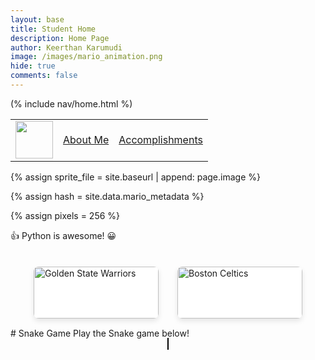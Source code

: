 ```yaml
---
layout: base
title: Student Home 
description: Home Page
author: Keerthan Karumudi
image: /images/mario_animation.png
hide: true
comments: false
---
```

(% include nav/home.html %)
<table>
    <tr>
        <td><img src="{{site.baseurl}}/images/logo.png" height="60" title="Tools" alt=""></td>
        <td><a href="{{site.baseurl}}/about me">About Me</a></td>
        <td><a href="{{site.baseurl}}/accomplishments">Accomplishments</a></td>
    </tr>
</table>

<!-- Liquid:  statements -->

<!-- Include submenu from _includes to top of pages -->

<!--- Concatenation of site URL to frontmatter image  --->
{% assign sprite_file = site.baseurl | append: page.image %}
<!--- Has is a list variable containing mario metadata for sprite --->
{% assign hash = site.data.mario_metadata %}  
<!--- Size width/height of Sprit images --->
{% assign pixels = 256 %}

<!--- HTML for page contains <p> tag named "Mario" and class properties for a "sprite"  -->

<p id="mario" class="sprite"></p>
  
<!--- Embedded Cascading Style Sheet (CSS) rules, 
        define how HTML elements look 
--->
<style>

  /*CSS style rules for the id and class of the sprite...
  */
  .sprite {
    height: {{pixels}}px;
    width: {{pixels}}px;
    background-image: url('{{sprite_file}}');
    background-repeat: no-repeat;
  }

  /*background position of sprite element
  */
  #mario {
    background-position: calc({{animations[0].col}} * {{pixels}} * -1px) calc({{animations[0].row}} * {{pixels}}* -1px);
  }
</style>

<!--- Embedded executable code--->
<script>
  ////////// convert YML hash to javascript key:value objects /////////

  var mario_metadata = {}; //key, value object
  {% for key in hash %}  
  
  var key = "{{key | first}}"  //key
  var values = {} //values object
  values["row"] = {{key.row}}
  values["col"] = {{key.col}}
  values["frames"] = {{key.frames}}
  mario_metadata[key] = values; //key with values added

  {% endfor %}

  ////////// game object for player /////////

  class Mario {
    constructor(meta_data) {
      this.tID = null;  //capture setInterval() task ID
      this.positionX = 0;  // current position of sprite in X direction
      this.currentSpeed = 0;
      this.marioElement = document.getElementById("mario"); //HTML element of sprite
      this.pixels = {{pixels}}; //pixel offset of images in the sprite, set by liquid constant
      this.interval = 100; //animation time interval
      this.obj = meta_data;
      this.marioElement.style.position = "absolute";
    }

    animate(obj, speed) {
      let frame = 0;
      const row = obj.row * this.pixels;
      this.currentSpeed = speed;

      this.tID = setInterval(() => {
        const col = (frame + obj.col) * this.pixels;
        this.marioElement.style.backgroundPosition = `-${col}px -${row}px`;
        this.marioElement.style.left = `${this.positionX}px`;

        this.positionX += speed;
        frame = (frame + 1) % obj.frames;

        const viewportWidth = window.innerWidth;
        if (this.positionX > viewportWidth - this.pixels) {
          document.documentElement.scrollLeft = this.positionX - viewportWidth + this.pixels;
        }
      }, this.interval);
    }

    startWalking() {
      this.stopAnimate();
      this.animate(this.obj["Walk"], 3);
    }

    startRunning() {
      this.stopAnimate();
      this.animate(this.obj["Run1"], 6);
    }

    startPuffing() {
      this.stopAnimate();
      this.animate(this.obj["Puff"], 0);
    }

    startCheering() {
      this.stopAnimate();
      this.animate(this.obj["Cheer"], 0);
    }

    startFlipping() {
      this.stopAnimate();
      this.animate(this.obj["Flip"], 0);
    }

    startResting() {
      this.stopAnimate();
      this.animate(this.obj["Rest"], 0);
    }

    stopAnimate() {
      clearInterval(this.tID);
    }
  }

  const mario = new Mario(mario_metadata);

  ////////// event control /////////

  window.addEventListener("keydown", (event) => {
    if (event.key === "ArrowRight") {
      event.preventDefault();
      if (event.repeat) {
        mario.startCheering();
      } else {
        if (mario.currentSpeed === 0) {
          mario.startWalking();
        } else if (mario.currentSpeed === 3) {
          mario.startRunning();
        }
      }
    } else if (event.key === "ArrowLeft") {
      event.preventDefault();
      if (event.repeat) {
        mario.stopAnimate();
      } else {
        mario.startPuffing();
      }
    }
  });

  //touch events that enable animations
  window.addEventListener("touchstart", (event) => {
    event.preventDefault(); // prevent default browser action
    if (event.touches[0].clientX > window.innerWidth / 2) {
      // move right
      if (currentSpeed === 0) { // if at rest, go to walking
        mario.startWalking();
      } else if (currentSpeed === 3) { // if walking, go to running
        mario.startRunning();
      }
    } else {
      // move left
      mario.startPuffing();
    }
  });

  //stop animation on window blur
  window.addEventListener("blur", () => {
    mario.stopAnimate();
  });

  //start animation on window focus
  window.addEventListener("focus", () => {
     mario.startFlipping();
  });

  //start animation on page load or page refresh
  document.addEventListener("DOMContentLoaded", () => {
    // adjust sprite size for high pixel density devices
    const scale = window.devicePixelRatio;
    const sprite = document.querySelector(".sprite");
    sprite.style.transform = `scale(${0.2 * scale})`;
    mario.startResting();
  });
</script>

👍 Python is awesome! 😀

<style>
    .logo-container {
        display: inline-block;
        margin: 20px;
        text-align: center;
    }
    .logo-container img {
        width: 200px;
        height: auto;
    }
    .logo-container p {
        font-size: 18px;
        font-weight: bold;
    }
</style>

<div style="display: flex; flex-wrap: wrap; justify-content: center; margin-top: 20px;">

  <!-- Golden State Warriors logo -->
  <div style="background-color: white; border-radius: 8px; box-shadow: 0 4px 8px rgba(0, 0, 0, 0.1); margin: 15px; width: 200px; overflow: hidden; transition: transform 0.2s;">
      <img src="https://upload.wikimedia.org/wikipedia/en/0/01/Golden_State_Warriors_logo.svg" alt="Golden State Warriors" style="width: 100%; height: auto;">
      <div style="padding: 10px; font-size: 18px; font-weight: bold; color: #555;">Golden State Warriors</div>
  </div>

  <!-- Boston Celtics logo -->
  <div style="background-color: white; border-radius: 8px; box-shadow: 0 4px 8px rgba(0, 0, 0, 0.1); margin: 15px; width: 200px; overflow: hidden; transition: transform 0.2s;">
      <img src="https://upload.wikimedia.org/wikipedia/en/8/8f/Boston_Celtics.svg" alt="Boston Celtics" style="width: 100%; height: auto;">
      <div style="padding: 10px; font-size: 18px; font-weight: bold; color: #555;">Boston Celtics</div>
  </div>


  
</div>
# Snake Game
Play the Snake game below!

<!-- HTML for the Snake Game -->
<div id="game-container" style="text-align: center;">
    <canvas id="gameCanvas" width="400" height="400" style="border:1px solid #000000;"></canvas>
</div>

<!-- JavaScript for Snake Game -->
<script>
    // JavaScript for Snake Game
    document.addEventListener('DOMContentLoaded', (event) => {
        const canvas = document.getElementById('gameCanvas');
        const ctx = canvas.getContext('2d');
        const box = 20; // Size of each square on the grid
        let snake = [{x: 9 * box, y: 10 * box}];
        let direction = 'RIGHT';
        let food = {
            x: Math.floor(Math.random() * 19 + 1) * box,
            y: Math.floor(Math.random() * 19 + 1) * box,
        };
        let score = 0;

        // Control the snake direction
        document.addEventListener('keydown', (event) => {
            if (event.key === 'ArrowLeft' && direction !== 'RIGHT') direction = 'LEFT';
            else if (event.key === 'ArrowUp' && direction !== 'DOWN') direction = 'UP';
            else if (event.key === 'ArrowRight' && direction !== 'LEFT') direction = 'RIGHT';
            else if (event.key === 'ArrowDown' && direction !== 'UP') direction = 'DOWN';
        });

        // Check collision
        function collision(head, array) {
            for (let i = 0; i < array.length; i++) {
                if (head.x === array[i].x && head.y === array[i].y) return true;
            }
            return false;
        }

        // Draw the game
        function draw() {
            ctx.clearRect(0, 0, canvas.width, canvas.height);
            for (let i = 0; i < snake.length; i++) {
                ctx.fillStyle = (i === 0) ? 'green' : 'white';
                ctx.fillRect(snake[i].x, snake[i].y, box, box);
                ctx.strokeStyle = 'red';
                ctx.strokeRect(snake[i].x, snake[i].y, box, box);
            }

            // Draw food
            ctx.fillStyle = 'red';
            ctx.fillRect(food.x, food.y, box, box);

            // Old head position
            let snakeX = snake[0].x;
            let snakeY = snake[0].y;

            // Direction movement
            if (direction === 'LEFT') snakeX -= box;
            if (direction === 'UP') snakeY -= box;
            if (direction === 'RIGHT') snakeX += box;
            if (direction === 'DOWN') snakeY += box;

            // If snake eats food
            if (snakeX === food.x && snakeY === food.y) {
                score++;
                food = {
                    x: Math.floor(Math.random() * 19 + 1) * box,
                    y: Math.floor(Math.random() * 19 + 1) * box,
                };
            } else {
                // Remove tail
                snake.pop();
            }

            // New head
            const newHead = {x: snakeX, y: snakeY};

            // Game over
            if (
                snakeX < 0 ||
                snakeY < 0 ||
                snakeX >= canvas.width ||
                snakeY >= canvas.height ||
                collision(newHead, snake)
            ) {
                clearInterval(game);
                alert('Game Over! Your score is: ' + score);
                return;
            }

            snake.unshift(newHead);
            // Draw the score
            ctx.fillStyle = 'black';
            ctx.font = '20px Arial';
            ctx.fillText('Score: ' + score, 10, canvas.height - 10);
        }

        // Start the game
        const game = setInterval(draw, 100);
    });
</script>



